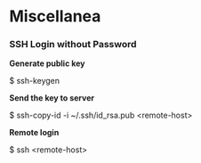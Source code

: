 # Miscellanea

### SSH Login without Password

**Generate public key**

$ ssh-keygen

**Send the key to server**

$ ssh-copy-id -i ~/.ssh/id_rsa.pub &lt;remote-host&gt;

**Remote login**

$ ssh &lt;remote-host&gt;
